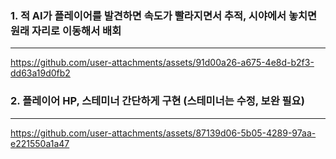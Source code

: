 ### 1. 적 AI가 플레이어를 발견하면 속도가 빨라지면서 추적, 시야에서 놓치면 원래 자리로 이동해서 배회
---
https://github.com/user-attachments/assets/91d00a26-a675-4e8d-b2f3-dd63a19d0fb2

### 2. 플레이어 HP, 스테미너 간단하게 구현 (스테미너는 수정, 보완 필요)
---
https://github.com/user-attachments/assets/87139d06-5b05-4289-97aa-e221550a1a47

